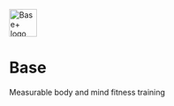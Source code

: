 <img width="50px" alt="Base+ logo" src="apps/web/src/public/logo.png">

# Base

Measurable body and mind fitness training

